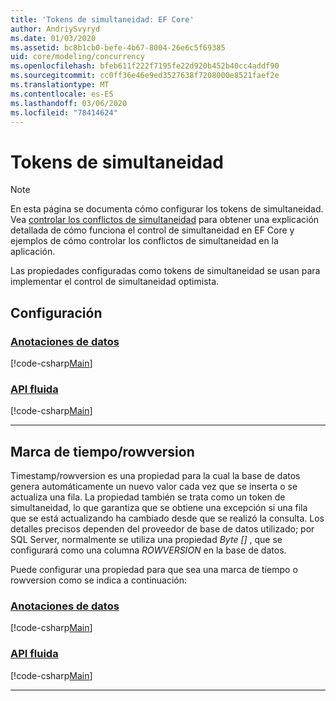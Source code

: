 ```yaml
---
title: 'Tokens de simultaneidad: EF Core'
author: AndriySvyryd
ms.date: 01/03/2020
ms.assetid: bc8b1cb0-befe-4b67-8004-26e6c5f69385
uid: core/modeling/concurrency
ms.openlocfilehash: bfeb611f222f7195fe22d920b452b40cc4addf90
ms.sourcegitcommit: cc0ff36e46e9ed3527638f7208000e8521faef2e
ms.translationtype: MT
ms.contentlocale: es-ES
ms.lasthandoff: 03/06/2020
ms.locfileid: "78414624"
---
```

# <a name="concurrency-tokens"></a>Tokens de simultaneidad

> [!NOTE]
> En esta página se documenta cómo configurar los tokens de simultaneidad. Vea [controlar los conflictos de simultaneidad](../saving/concurrency.md) para obtener una explicación detallada de cómo funciona el control de simultaneidad en EF Core y ejemplos de cómo controlar los conflictos de simultaneidad en la aplicación.

Las propiedades configuradas como tokens de simultaneidad se usan para implementar el control de simultaneidad optimista.

## <a name="configuration"></a>Configuración

### <a name="data-annotations"></a>[Anotaciones de datos](#tab/data-annotations)

[!code-csharp[Main](../../../samples/core/Modeling/DataAnnotations/Concurrency.cs?name=Concurrency&highlight=5)]

### <a name="fluent-api"></a>[API fluida](#tab/fluent-api)

[!code-csharp[Main](../../../samples/core/Modeling/FluentAPI/Concurrency.cs?name=Concurrency&highlight=5)]

***

## <a name="timestamprowversion"></a>Marca de tiempo/rowversion

Timestamp/rowversion es una propiedad para la cual la base de datos genera automáticamente un nuevo valor cada vez que se inserta o se actualiza una fila. La propiedad también se trata como un token de simultaneidad, lo que garantiza que se obtiene una excepción si una fila que se está actualizando ha cambiado desde que se realizó la consulta. Los detalles precisos dependen del proveedor de base de datos utilizado; por SQL Server, normalmente se utiliza una propiedad *Byte []* , que se configurará como una columna *ROWVERSION* en la base de datos.

Puede configurar una propiedad para que sea una marca de tiempo o rowversion como se indica a continuación:

### <a name="data-annotations"></a>[Anotaciones de datos](#tab/data-annotations)

[!code-csharp[Main](../../../samples/core/Modeling/DataAnnotations/Timestamp.cs?name=Timestamp&highlight=7)]

### <a name="fluent-api"></a>[API fluida](#tab/fluent-api)

[!code-csharp[Main](../../../samples/core/Modeling/FluentAPI/Timestamp.cs?name=Timestamp&highlight=9,17)]

***
